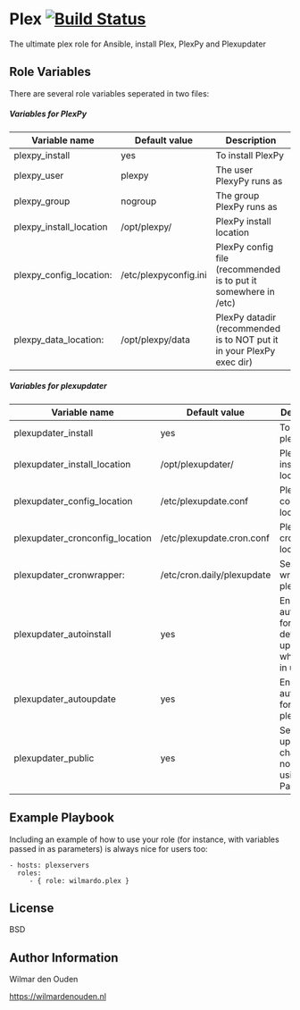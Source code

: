 Plex [![Build Status](https://travis-ci.org/wilmardo/plex.svg?branch=master)](https://travis-ci.org/wilmardo/plex)
=========

The ultimate plex role for Ansible, install Plex, PlexPy and Plexupdater

Role Variables
--------------
There are several role variables seperated in two files:

##### Variables for PlexPy
| Variable name           | Default value         | Description         |
| ----------------------- | --------------------- | ------------------- |
| plexpy_install          | yes                   | To install PlexPy   |
| plexpy_user             | plexpy                | The user PlexyPy runs as |
| plexpy_group            | nogroup               | The group PlexPy runs as |
| plexpy_install_location | /opt/plexpy/          | PlexPy install location |
| plexpy_config_location: | /etc/plexpyconfig.ini | PlexPy config file (recommended is to put it somewhere in /etc) |
| plexpy_data_location:   | /opt/plexpy/data      | PlexPy datadir (recommended is to NOT put it in your PlexPy exec dir) |

##### Variables for plexupdater
| Variable name                     | Default value              | Description         |
| --------------------------------- | -------------------------- | ------------------- |
| plexupdater_install               | yes                        | To install plexupdater   |
| plexupdater_install_location      | /opt/plexupdater/          | Plexupdater install location |
| plexupdater_config_location       | /etc/plexupdate.conf       | Plexupdater config location |
| plexupdater_cronconfig_location   | /etc/plexupdate.cron.conf  | Plexupdater cron config location |
| plexupdater_cronwrapper:          | /etc/cron.daily/plexupdate | Set the cron wrapper for plexupdater |
| plexupdater_autoinstall           | yes                        | Enables autoupdates for plex, will defer the update when plex is in use |
| plexupdater_autoupdate            | yes                        | Enables autoupdater for plexupdater |
| plexupdater_public                | yes                        | Select the update channel, set no when using a Plex Pass |


Example Playbook
----------------

Including an example of how to use your role (for instance, with variables passed in as parameters) is always nice for users too:

    - hosts: plexservers
      roles:
         - { role: wilmardo.plex }

License
-------

BSD

Author Information
------------------

Wilmar den Ouden

https://wilmardenouden.nl